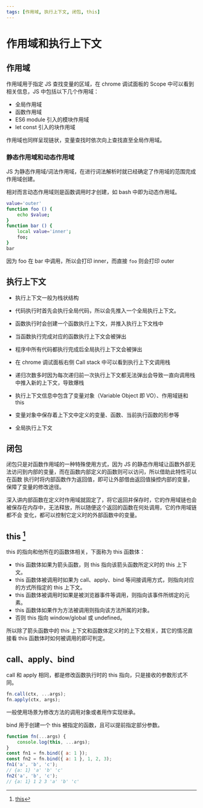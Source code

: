 ```yaml
---
tags: [作用域, 执行上下文, 闭包, this]
---
```


# 作用域和执行上下文

## 作用域

作用域用于指定 JS 查找变量的区域，在 chrome 调试面板的 Scope 中可以看到相关信息，JS 中包括以下几个作用域：

-   全局作用域
-   函数作用域
-   ES6 module 引入的模块作用域
-   let const 引入的块作用域

作用域也同样呈现链状，变量查找时依次向上查找直至全局作用域。

### 静态作用域和动态作用域

JS 为静态作用域/词法作用域，在进行词法解析时就已经确定了作用域的范围完成作用域创建。

相对而言动态作用域则是函数调用时才创建，如 bash 中即为动态作用域。

```bash
value='outer'
function foo () {
    echo $value;
}
function bar () {
    local value='inner';
    foo;
}
bar
```

因为 foo 在 bar 中调用，所以会打印 inner，而直接 `foo` 则会打印 outer

## 执行上下文

-   执行上下文一般为栈状结构
-   代码执行时首先会执行全局代码，所以会先推入一个全局执行上下文。
-   函数执行时会创建一个函数执行上下文，并推入执行上下文栈中
-   当函数执行完成对应的函数执行上下文会被弹出
-   程序中所有代码都执行完成后全局执行上下文会被弹出

-   在 chrome 调试面板右侧 Call stack 中可以看到执行上下文调用栈
-   递归次数多时因为每次递归前一次执行上下文都无法弹出会导致一直向调用栈中推入新的上下文，导致爆栈

-   执行上下文信息中包含了变量对象（Variable Object 即 VO）、作用域链和 this
-   变量对象中保存着上下文中定义的变量、函数、当前执行函数的形参等
-   全局执行上下文

## 闭包

闭包只是对函数作用域的一种特殊使用方式，因为 JS 的静态作用域让函数外部无法访问到内部的变量，而在函数内部定义的函数则可以访问，所以借助此特性可以在函数
执行时将内部函数作为返回值，即可让外部借由返回值操控内部的变量，保障了变量的修改途径。

深入讲内部函数在定义时作用域就固定了，将它返回并保存时，它的作用域链也会被保存在内存中，无法释放，所以随便这个返回的函数在何处调用，它的作用域链都不会
变化，都可以控制它定义时的外部函数中的变量。

## this [^1]

this 的指向和他所在的函数体相关，下面称为 this 函数体：

-   this 函数体如果为箭头函数，则 this 指向该箭头函数所定义时的 this 上下文。
-   this 函数体被调用时如果为 call、apply、bind 等间接调用方式，则指向对应的方式所指定的 this 上下文。
-   this 函数体被调用时如果是被浏览器事件等调用，则指向该事件所绑定的元素。
-   this 函数体如果作为方法被调用则指向该方法所属的对象。
-   否则 this 指向 window/global 或 undefined。

所以除了箭头函数中的 this 上下文和函数体定义时的上下文相关，其它的情况直接看 this 函数体时如何被调用的即可判定。

## call、apply、bind

call 和 apply 相同，都是修改函数执行时的 this 指向，只是接收的参数形式不同。

```js
fn.call(ctx, ...args);
fn.apply(ctx, args);
```

一般使用场景为修改方法的调用对象或者用作实现继承。

bind 用于创建一个 this 被指定的函数，且可以提前指定部分参数。

```js
function fn(...args) {
    console.log(this, ...args);
}
const fn1 = fn.bind({ a: 1 });
const fn2 = fn.bind({ a: 1 }, 1, 2, 3);
fn1('a', 'b', 'c');
// {a: 1} 'a' 'b' 'c'
fn2('a', 'b', 'c');
// {a: 1} 1 2 3 'a' 'b' 'c'
```

[^1]: [this](https://juejin.cn/post/7133083072676757535)
